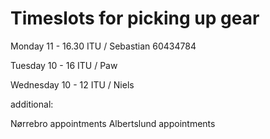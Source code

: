 # Timeslots for picking up gear

Monday 11 - 16.30 
ITU / Sebastian 60434784

Tuesday 10 - 16
ITU / Paw

Wednesday 10 - 12
ITU / Niels

additional:

Nørrebro appointments
Albertslund appointments
